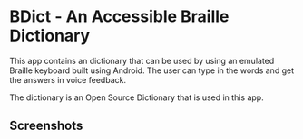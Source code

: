 # BDict - An Accessible Braille Dictionary

This app contains an dictionary that can be used by using an emulated Braille keyboard built using Android. The user can type in the words and get the answers in voice feedback.

The dictionary is an Open Source Dictionary that is used in this app.

## Screenshots


